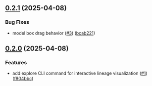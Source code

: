 ## [0.2.1](https://github.com/Fszta/dbt-column-lineage/compare/v0.2.0...v0.2.1) (2025-04-08)


### Bug Fixes

* model box drag behavior ([#3](https://github.com/Fszta/dbt-column-lineage/issues/3)) ([bcab221](https://github.com/Fszta/dbt-column-lineage/commit/bcab221dabcda80738aa13f5f9a5145ae4f4bc13))



## [0.2.0](https://github.com/Fszta/dbt-column-lineage/compare/v0.1.1...v0.2.0) (2025-04-08)


### Features

* add explore CLI command for interactive lineage visualization ([#1](https://github.com/Fszta/dbt-column-lineage/issues/1)) ([f804bbc](https://github.com/Fszta/dbt-column-lineage/commit/f804bbc19ad2dfdc90d63cdaed88802646745d00))
